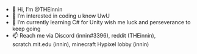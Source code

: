 - 👋 Hi, I’m @THEinnin
- 👀 I’m interested in coding u know UwU
- 🌱 I’m currently learning C# for Unity wish me luck and perseverance to keep going
- 📫 Reach me via Discord (innin#3396), reddit (THEinnin), scratch.mit.edu (innin), minecraft Hypixel lobby (innin)
